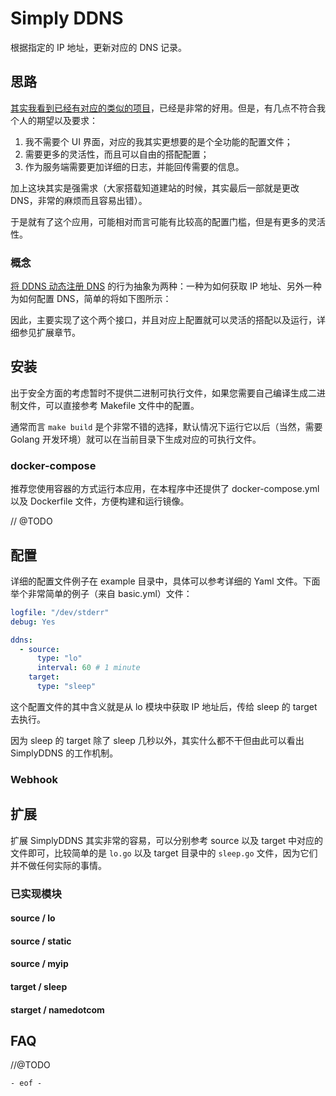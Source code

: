 # Simply DDNS

根据指定的 IP 地址，更新对应的 DNS 记录。

## 思路

[其实我看到已经有对应的类似的项目](https://github.com/mingcheng/ddns-go)，已经是非常的好用。但是，有几点不符合我个人的期望以及要求：

1. 我不需要个 UI 界面，对应的我其实更想要的是个全功能的配置文件；
2. 需要更多的灵活性，而且可以自由的搭配配置；
3. 作为服务端需要更加详细的日志，并能回传需要的信息。

加上这块其实是强需求（大家搭载知道建站的时候，其实最后一部就是更改 DNS，非常的麻烦而且容易出错）。

于是就有了这个应用，可能相对而言可能有比较高的配置门槛，但是有更多的灵活性。

### 概念

[将 DDNS 动态注册 DNS](https://en.wikipedia.org/wiki/Dynamic_DNS) 的行为抽象为两种：一种为如何获取 IP 地址、另外一种为如何配置 DNS，简单的将如下图所示：



因此，主要实现了这个两个接口，并且对应上配置就可以灵活的搭配以及运行，详细参见扩展章节。

## 安装

出于安全方面的考虑暂时不提供二进制可执行文件，如果您需要自己编译生成二进制文件，可以直接参考 Makefile 文件中的配置。

通常而言 `make build` 是个非常不错的选择，默认情况下运行它以后（当然，需要 Golang 开发环境）就可以在当前目录下生成对应的可执行文件。

### docker-compose

推荐您使用容器的方式运行本应用，在本程序中还提供了 docker-compose.yml 以及 Dockerfile 文件，方便构建和运行镜像。


// @TODO

## 配置

详细的配置文件例子在 example 目录中，具体可以参考详细的 Yaml 文件。下面举个非常简单的例子（来自 basic.yml）文件：

```yaml
logfile: "/dev/stderr"
debug: Yes

ddns:
  - source:
      type: "lo"
      interval: 60 # 1 minute
    target:
      type: "sleep"
```

这个配置文件的其中含义就是从 lo 模块中获取 IP 地址后，传给 sleep 的 target 去执行。

因为 sleep 的 target 除了 sleep 几秒以外，其实什么都不干但由此可以看出 SimplyDDNS 的工作机制。

### Webhook



## 扩展

扩展 SimplyDDNS 其实非常的容易，可以分别参考 source 以及 target 中对应的文件即可，比较简单的是 `lo.go` 以及 target 目录中的 `sleep.go` 文件，因为它们并不做任何实际的事情。

### 已实现模块

#### source / lo

#### source / static

#### source / myip

#### target / sleep

#### starget / namedotcom

## FAQ

//@TODO

`- eof -`
